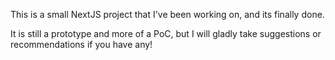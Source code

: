 This is a small NextJS project that I've been working on, and its finally done.

It is still a prototype and more of a PoC, but I will gladly take suggestions or recommendations if you have any!
